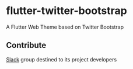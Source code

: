 # flutter-twitter-bootstrap
A Flutter Web Theme based on Twitter Bootstrap 

## Contribute

[Slack](https://join.slack.com/t/flutter-t-bootstrap/shared_invite/enQtNzk2ODQ3Mzc2MjQ3LTU5ODVkZWQ4NzA4MDc5M2FlOWFmOTY0YTk1NmI5NTg3YzMyZWI0MTcxZWM2NTNhOGY4YzZjNWM0YWJmNjAyMDQ) group destined to its project developers
